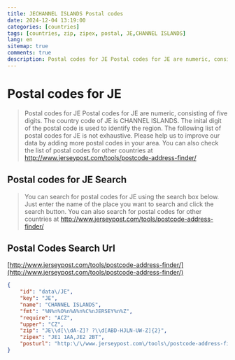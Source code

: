 ```yaml
---
title: JECHANNEL ISLANDS Postal codes 
date: 2024-12-04 13:19:00
categories: [countries]
tags: [countries, zip, zipex, postal, JE,CHANNEL ISLANDS]
lang: en
sitemap: true
comments: true
description: Postal codes for JE Postal codes for JE are numeric, consisting of five digits. The country code of JE is CHANNEL ISLANDS. The inital digit of the postal code is used to identify the region. The following list of postal codes for JE is not exhaustive. Please help us to improve our data by adding more postal codes in your area. You can also check the list of postal codes for other countries at http://www.jerseypost.com/tools/postcode-address-finder/
---
```


# Postal codes for JE
> Postal codes for JE Postal codes for JE are numeric, consisting of five digits. The country code of JE is CHANNEL ISLANDS. The inital digit of the postal code is used to identify the region. The following list of postal codes for JE is not exhaustive. Please help us to improve our data by adding more postal codes in your area. You can also check the list of postal codes for other countries at http://www.jerseypost.com/tools/postcode-address-finder/

## Postal codes for JE Search 
> You can search for postal codes for JE using the search box below. Just enter the name of the place you want to search and click the search button. You can also search for postal codes for other countries at http://www.jerseypost.com/tools/postcode-address-finder/

## Postal Codes Search Url

[http://www.jerseypost.com/tools/postcode-address-finder/](http://www.jerseypost.com/tools/postcode-address-finder/)
```json
{
    "id": "data\/JE",
    "key": "JE",
    "name": "CHANNEL ISLANDS",
    "fmt": "%N%n%O%n%A%n%C%nJERSEY%n%Z",
    "require": "ACZ",
    "upper": "CZ",
    "zip": "JE\\d[\\dA-Z]? ?\\d[ABD-HJLN-UW-Z]{2}",
    "zipex": "JE1 1AA,JE2 2BT",
    "posturl": "http:\/\/www.jerseypost.com\/tools\/postcode-address-finder\/"
}
```
